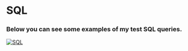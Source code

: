 # SQL

### Below you can see some examples of my test SQL queries.

[![SQL](https://img.shields.io/badge/-SQL-090909?style=for-the-badge&logo=GoogleDrive&logoColor=1195F5)](https://drive.google.com/drive/u/0/folders/1BtTWT9WtOx7gVRID6CsD4nV14ZgEXDU3)